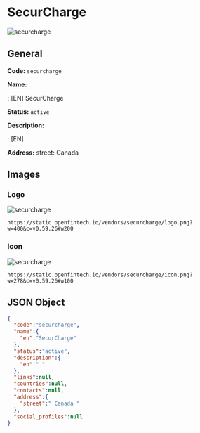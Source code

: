
# SecurCharge 
![securcharge](https://static.openfintech.io/vendors/securcharge/logo.png?w=400&c=v0.59.26#w200)  

## General 
 
**Code:** `securcharge` 
 
**Name:** 
 
:	[EN] SecurCharge 
 
**Status:** `active` 
 
**Description:** 
 
: [EN]   
 
**Address:** 
street:  Canada  

## Images 

### Logo 
 
![securcharge](https://static.openfintech.io/vendors/securcharge/logo.png?w=400&c=v0.59.26#w200)  

```
https://static.openfintech.io/vendors/securcharge/logo.png?w=400&c=v0.59.26#w200
```  

### Icon 
 
![securcharge](https://static.openfintech.io/vendors/securcharge/icon.png?w=278&c=v0.59.26#w100)  

```
https://static.openfintech.io/vendors/securcharge/icon.png?w=278&c=v0.59.26#w100
```  

## JSON Object 

```json
{
  "code":"securcharge",
  "name":{
    "en":"SecurCharge"
  },
  "status":"active",
  "description":{
    "en":" "
  },
  "links":null,
  "countries":null,
  "contacts":null,
  "address":{
    "street":" Canada "
  },
  "social_profiles":null
}
```  
